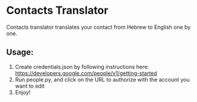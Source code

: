 # Contacts Translator

Contacts translator translates your contact from Hebrew to English one by one.

## Usage:

1. Create credentials.json by following instructions here: https://developers.google.com/people/v1/getting-started
2. Run people.py, and click on the URL to authorize with the account you want to edit
3. Enjoy!
